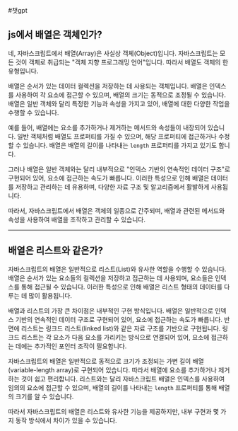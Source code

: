 #챗gpt

## js에서 배열은 객체인가?

네, 자바스크립트에서 배열(Array)은 사실상 객체(Object)입니다. 자바스크립트는 모든 것이 객체로 취급되는 "객체 지향 프로그래밍 언어"입니다. 따라서 배열도 객체의 한 유형입니다.

배열은 순서가 있는 데이터 컬렉션을 저장하는 데 사용되는 객체입니다. 배열은 인덱스를 사용하여 각 요소에 접근할 수 있으며, 배열의 크기는 동적으로 조정될 수 있습니다. 배열은 일반 객체와 달리 특정한 기능과 속성을 가지고 있어, 배열에 대한 다양한 작업을 수행할 수 있습니다.

예를 들어, 배열에는 요소를 추가하거나 제거하는 메서드와 속성들이 내장되어 있습니다. 일반 객체처럼 배열도 프로퍼티를 가질 수 있으며, 해당 프로퍼티에 접근하거나 수정할 수 있습니다. 배열은 배열의 길이를 나타내는 `length` 프로퍼티를 가지고 있기도 합니다.

그러나 배열은 일반 객체와는 달리 내부적으로 "인덱스 기반의 연속적인 데이터 구조"로 구현되어 있어, 요소에 접근하는 속도가 빠릅니다. 이러한 특성으로 인해 배열은 데이터를 저장하고 관리하는 데 유용하며, 다양한 자료 구조 및 알고리즘에서 활발하게 사용됩니다.

따라서, 자바스크립트에서 배열은 객체의 일종으로 간주되며, 배열과 관련된 메서드와 속성을 사용하여 배열을 조작하고 관리할 수 있습니다.

---

## 배열은 리스트와 같은가?

자바스크립트의 배열은 일반적으로 리스트(List)와 유사한 역할을 수행할 수 있습니다. 배열은 순서가 있는 요소들의 컬렉션을 저장하고 접근하는 데 사용되며, 요소들은 인덱스를 통해 접근될 수 있습니다. 이러한 특성으로 인해 배열은 리스트 형태의 데이터를 다루는 데 많이 활용됩니다.

배열과 리스트의 가장 큰 차이점은 내부적인 구현 방식입니다. 배열은 일반적으로 인덱스 기반의 연속적인 데이터 구조로 구현되어 있어, 요소에 접근하는 속도가 빠릅니다. 반면에 리스트는 링크드 리스트(linked list)와 같은 자료 구조를 기반으로 구현됩니다. 링크드 리스트는 각 요소가 다음 요소를 가리키는 방식으로 연결되어 있어, 요소에 접근하는 데에는 추가적인 포인터 조작이 필요합니다.

자바스크립트의 배열은 일반적으로 동적으로 크기가 조정되는 가변 길이 배열(variable-length array)로 구현되어 있습니다. 따라서 배열에 요소를 추가하거나 제거하는 것이 쉽고 편리합니다. 리스트와는 달리 자바스크립트 배열은 인덱스를 사용하여 임의의 요소에 접근할 수 있으며, 배열의 길이를 나타내는 `length` 프로퍼티를 통해 배열의 크기를 알 수 있습니다.

따라서 자바스크립트의 배열은 리스트와 유사한 기능을 제공하지만, 내부 구현과 몇 가지 동작 방식에서 차이가 있을 수 있습니다.